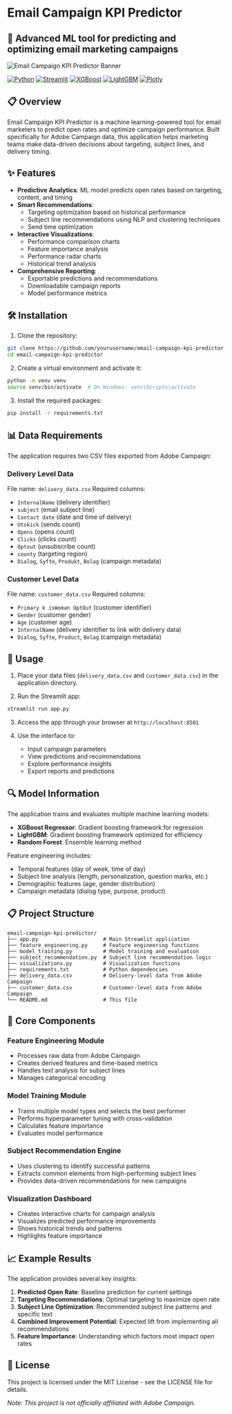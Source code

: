 # Email Campaign KPI Predictor

## 📧 Advanced ML tool for predicting and optimizing email marketing campaigns

![Email Campaign KPI Predictor Banner](https://via.placeholder.com/1200x300)

[![Python](https://img.shields.io/badge/Python-3.8%2B-blue)](https://www.python.org/)
[![Streamlit](https://img.shields.io/badge/Streamlit-1.15.0-FF4B4B)](https://streamlit.io/)
[![XGBoost](https://img.shields.io/badge/XGBoost-1.6.2-006ACC)](https://xgboost.readthedocs.io/)
[![LightGBM](https://img.shields.io/badge/LightGBM-3.3.2-3DAD47)](https://lightgbm.readthedocs.io/)
[![Plotly](https://img.shields.io/badge/Plotly-5.9.0-3F4F75)](https://plotly.com/)

## 📋 Overview

Email Campaign KPI Predictor is a machine learning-powered tool for email marketers to predict open rates and optimize campaign performance. Built specifically for Adobe Campaign data, this application helps marketing teams make data-driven decisions about targeting, subject lines, and delivery timing.

## ✨ Features

- **Predictive Analytics**: ML model predicts open rates based on targeting, content, and timing
- **Smart Recommendations**: 
  - Targeting optimization based on historical performance
  - Subject line recommendations using NLP and clustering techniques
  - Send time optimization
- **Interactive Visualizations**:
  - Performance comparison charts
  - Feature importance analysis
  - Performance radar charts
  - Historical trend analysis
- **Comprehensive Reporting**:
  - Exportable predictions and recommendations
  - Downloadable campaign reports
  - Model performance metrics

## 🛠️ Installation

1. Clone the repository:
```bash
git clone https://github.com/yourusername/email-campaign-kpi-predictor.git
cd email-campaign-kpi-predictor
```

2. Create a virtual environment and activate it:
```bash
python -m venv venv
source venv/bin/activate  # On Windows: venv\Scripts\activate
```

3. Install the required packages:
```bash
pip install -r requirements.txt
```

## 📊 Data Requirements

The application requires two CSV files exported from Adobe Campaign:

### Delivery Level Data
File name: `delivery_data.csv`
Required columns:
- `InternalName` (delivery identifier)
- `subject` (email subject line)
- `Contact date` (date and time of delivery)
- `Utskick` (sends count)
- `Opens` (opens count)
- `Clicks` (clicks count)
- `Optout` (unsubscribe count)
- `county` (targeting region)
- `Dialog`, `Syfte`, `Produkt`, `Bolag` (campaign metadata)

### Customer Level Data
File name: `customer_data.csv`
Required columns:
- `Primary k isWoman OptOut` (customer identifier)
- `Gender` (customer gender)
- `Age` (customer age)
- `InternalName` (delivery identifier to link with delivery data)
- `Dialog`, `Syfte`, `Product`, `Bolag` (campaign metadata)

## 🚀 Usage

1. Place your data files (`delivery_data.csv` and `customer_data.csv`) in the application directory.

2. Run the Streamlit app:
```bash
streamlit run app.py
```

3. Access the app through your browser at `http://localhost:8501`

4. Use the interface to:
   - Input campaign parameters
   - View predictions and recommendations
   - Explore performance insights
   - Export reports and predictions

## 🔍 Model Information

The application trains and evaluates multiple machine learning models:

- **XGBoost Regressor**: Gradient boosting framework for regression
- **LightGBM**: Gradient boosting framework optimized for efficiency
- **Random Forest**: Ensemble learning method

Feature engineering includes:
- Temporal features (day of week, time of day)
- Subject line analysis (length, personalization, question marks, etc.)
- Demographic features (age, gender distribution)
- Campaign metadata (dialog type, purpose, product)

## 📋 Project Structure

```
email-campaign-kpi-predictor/
├── app.py                     # Main Streamlit application
├── feature_engineering.py     # Feature engineering functions
├── model_training.py          # Model training and evaluation
├── subject_recommendation.py  # Subject line recommendation logic
├── visualizations.py          # Visualization functions
├── requirements.txt           # Python dependencies
├── delivery_data.csv          # Delivery-level data from Adobe Campaign
├── customer_data.csv          # Customer-level data from Adobe Campaign
└── README.md                  # This file
```

## 🧩 Core Components

### Feature Engineering Module
- Processes raw data from Adobe Campaign
- Creates derived features and time-based metrics
- Handles text analysis for subject lines
- Manages categorical encoding

### Model Training Module
- Trains multiple model types and selects the best performer
- Performs hyperparameter tuning with cross-validation
- Calculates feature importance
- Evaluates model performance

### Subject Recommendation Engine
- Uses clustering to identify successful patterns
- Extracts common elements from high-performing subject lines
- Provides data-driven recommendations for new campaigns

### Visualization Dashboard
- Creates interactive charts for campaign analysis
- Visualizes predicted performance improvements
- Shows historical trends and patterns
- Highlights feature importance

## 📈 Example Results

The application provides several key insights:

1. **Predicted Open Rate**: Baseline prediction for current settings
2. **Targeting Recommendations**: Optimal targeting to maximize open rate
3. **Subject Line Optimization**: Recommended subject line patterns and specific text
4. **Combined Improvement Potential**: Expected lift from implementing all recommendations
5. **Feature Importance**: Understanding which factors most impact open rates

## 📄 License

This project is licensed under the MIT License - see the LICENSE file for details.

*Note: This project is not officially affiliated with Adobe Campaign.*